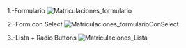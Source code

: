 1.-Formulario
![Matriculaciones_formulario](https://github.com/user-attachments/assets/8b138823-f9bd-4f48-a8f7-14b139c5c08c)


2.-Form con Select
![Matriculaciones_formularioConSelect](https://github.com/user-attachments/assets/f93ce54a-3db0-44bf-8a79-15e690d3d96e)


3.-Lista + Radio Buttons
![Matriculaciones_Lista](https://github.com/user-attachments/assets/4b6a86c3-21c6-4edb-8945-08c918f79de7)


